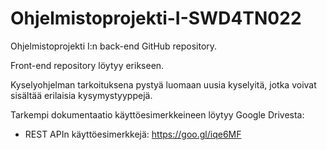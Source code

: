 # Ohjelmistoprojekti-I-SWD4TN022

Ohjelmistoprojekti I:n back-end GitHub repository.

Front-end repository löytyy erikseen.

Kyselyohjelman tarkoituksena pystyä luomaan uusia kyselyitä,
jotka voivat sisältää erilaisia kysymystyyppejä.

Tarkempi dokumentaatio käyttöesimerkkeineen löytyy Google Drivesta: 
 - REST APIn käyttöesimerkkejä: https://goo.gl/iqe6MF
